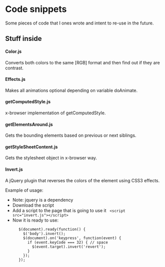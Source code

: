 Code snippets
========

Some pieces of code that I ones wrote and intent to re-use in the future.

Stuff inside
---------


#### Color.js
Converts both colors to the same [RGB] format and then find out if they are contrast.

#### Effects.js
Makes all animations optional depending on variable doAnimate.

#### getComputedStyle.js
x-browser implementation of getComputedStyle.

#### getElementsAround.js
Gets the bounding elements based on previous or next siblings.

#### getStyleSheetContent.js
Gets the stylesheet object in x-browser way.

#### Invert.js
A jQuery plugin that reverses the colors of the element using CSS3 effects.

Example of usage:
* Note: jquery is a dependency
* Download the script
* Add a script to the page that is going to use it ```  <script src="invert.js"></script> ```
* Now it is ready to use:
```
      $(document).ready(function() {
        $('body').invert();
        $(document).on('keypress', function(event) {
          if (event.keyCode === 32) { // space
            $(event.target).invert('revert');
          }
        });
      });
```
